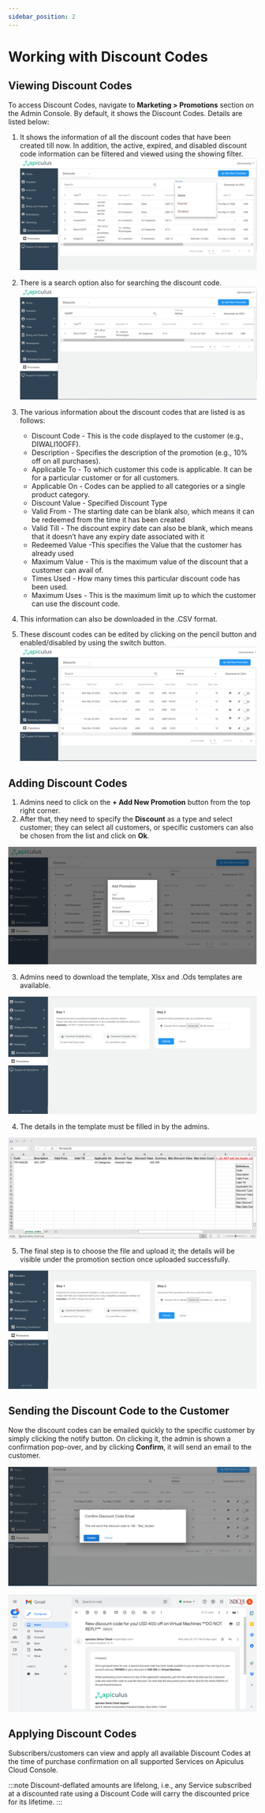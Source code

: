 ```yaml
---
sidebar_position: 2
---
```

# Working with Discount Codes

## Viewing Discount Codes

To access Discount Codes, navigate to **Marketing > Promotions** section on the Admin Console. By default, it shows the Discount Codes. Details are listed below:

1. It shows the information of all the discount codes that have been created till now. In addition, the active, expired, and disabled discount code information can be filtered and viewed using the showing filter.![Working with Discount Codes](img/WorkingwithDiscountCodes1.png)

2. There is a search option also for searching the discount code.![Working with Discount Codes](img/WorkingwithDiscountCodes2.png)

3. The various information about the discount codes that are listed is as follows:
	- Discount Code - This is the code displayed to the customer (e.g., DIWALI10OFF).
	- Description - Specifies the description of the promotion (e.g., 10% off on all purchases).
	- Applicable To - To which customer this code is applicable. It can be for a particular customer or for all customers.
	- Applicable On - Codes can be applied to all categories or a single product category.
	- Discount Value - Specified Discount Type
	- Valid From - The starting date can be blank also, which means it can be redeemed from the time it has been created 
	- Valid Till - The discount expiry date can also be blank, which means that it doesn’t have any expiry date associated with it
	- Redeemed Value -This specifies the Value that the customer has already used
	- Maximum Value - This is the maximum value of the discount that a customer can avail of.
	- Times Used - How many times this particular discount code has been used.
	- Maximum Uses - This is the maximum limit up to which the customer can use the discount code.
4. This information can also be downloaded in the .CSV format.
5. These discount codes can be edited by clicking on the pencil button and enabled/disabled by using the switch button.
![Working with Discount Codes](img/WorkingwithDiscountCodes3.png)

## Adding Discount Codes

1. Admins need to click on the **+ Add New Promotion** button from the top right corner.
2. After that, they need to specify the **Discount** as a type and select customer; they can select all customers, or specific customers can also be chosen from the list and click on **Ok**.

![Working with Discount Codes](img/WorkingwithDiscountCodes4.png)

3. Admins need to download the template, Xlsx and .Ods templates are available.

![Working with Discount Codes](img/WorkingwithDiscountCodes5.png)

4. The details in the template must be filled in by the admins.

![Working with Discount Codes](img/WorkingwithDiscountCodes6.png)

5. The final step is to choose the file and upload it; the details will be visible under the promotion section once uploaded successfully.

![Working with Discount Codes](img/WorkingwithDiscountCodes7.png)

## Sending the Discount Code to the Customer

Now the discount codes can be emailed quickly to the specific customer by simply clicking the notify button. On clicking it, the admin is shown a confirmation pop-over, and by clicking **Confirm**, it will send an email to the customer.

![Working with Discount Codes](img/WorkingwithDiscountCodes8.png)

![Working with Discount Codes](img/WorkingwithDiscountCodes9.png)

## Applying Discount Codes

Subscribers/customers can view and apply all available Discount Codes at the time of purchase confirmation on all supported Services on Apiculus Cloud Console.

:::note
Discount-deflated amounts are lifelong, i.e., any Service subscribed at a discounted rate using a Discount Code will carry the discounted price for its lifetime.
:::



